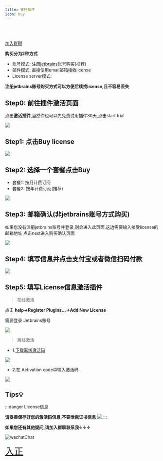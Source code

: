```yaml
---
title: 支持插件
icon: buy
---
```

<Badge text="❤️插件的发展离不开各位开发者的支持,感谢您支持原创,支持正版️❤️" type="tip" vertical="middle"/>
<br/><br/>
<Badge text="加入微信群购买享6折️,六折码已放群公告" type="danger" vertical="middle"/>

[加入群聊](./concatGroup.md)

**购买分为2种方式**
* 账号模式: 注册[jetbrains账号](https://account.jetbrains.com/licenses)购买(推荐)
* 邮件模式: 直接使用email邮箱接收license
* License server模式: <Badge text="不支持" type="danger" vertical="middle"/>

**注册jetbrains账号购买方式可以方便后续找license,且不容易丢失**
## Step0: 前往插件激活页面
点击**激活插件**,当然你也可以先免费试用插件30天,点击start trial

![](../.vuepress/public/img/buy/activate.png)

## Step1: 点击Buy license
![](../.vuepress/public/img/buy/step1.png)

## Step2: 选择一个套餐点击Buy
* 套餐1: 按月计费订阅
* 套餐2: 按年计费订阅(推荐)

![](../.vuepress/public/img/buy/step2.png)

## Step3: 邮箱确认(非jetbrains账号方式购买)
如果您没有注册jetbrains账号并登录,则会进入此页面,这边需要输入接受license的邮箱地址
点击next进入购买确认页面

![](../.vuepress/public/img/buy/step3.png)

## Step4: 填写信息并点击支付宝或者微信扫码付款

![](../.vuepress/public/img/buy/step4.png)

## Step5: 填写License信息激活插件

>在线激活

点击 **help->Register Plugins...->Add New License**

需要登录 Jetbrains账号

![](../.vuepress/public/img/buy/step5.png)

> 离线激活
* 1.[下载离线激活码](https://account.jetbrains.com/licenses)

![](../.vuepress/public/img/buy/offlineCodeDownload.png)

* 2.在 Activation code中输入激活码

![](../.vuepress/public/img/buy/offline.png)



## Tips💡
:::danger License信息

**请妥善保存好您的激活码信息,不要泄露证书信息**
![](../.vuepress/public/img/buy/accountLicense.png)
:::

**如果您还有其他疑问,请加入群聊联系我↓↓↓**

![wechatChat](../.vuepress/public/img/wechatGroup.png)

<a href="https://plugins.jetbrains.com/plugin/16988-restful-fast-request/pricing" style="font-size:30px;"><i class="icon iconfont icon-buy" style="font-size:30px"></i>入正</a>

